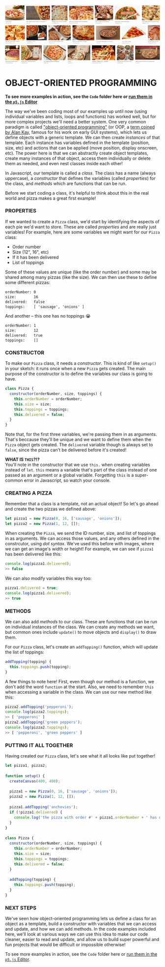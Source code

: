 ![An grid of images of pizza](https://raw.githubusercontent.com/jeffThompson/CreativeProgramming1/master/Week12_ObjectOrientedProgramming/Images/PizzaGrid.png)

# OBJECT-ORIENTED PROGRAMMING  
**To see more examples in action, see the `Code` folder here or [run them in the `p5.js` Editor](https://editor.p5js.org/jeffThompson/collections/BWqhLoCyE)**

The way we've been coding most of our examples up until now (using individual variables and lists, loops and functions) has worked well, but for more complex projects we'll need a better system. One very common paradigm is called ["object-oriented programming"](https://en.wikipedia.org/wiki/Object-oriented_programming) (or OOP, a [term coined by Alan Kay](https://softwareengineering.stackexchange.com/questions/142327/what-did-they-call-object-oriented-programming-before-alan-kay-invented-the-term), famous for his work on early GUI systems), which lets us define objects with a generic template. We can then create *instances* of that template. Each instance has variables defined in the template (position, size, etc) and actions that can be applied (move position, display onscreen, etc). The power here is that we can abstractly create object templates, create many instances of that object, access them individually or delete them as needed, and even nest classes inside each other!

In Javascript, our template is called a *class*. The class has a name (always uppercase), a *constructor* that defines the variables (called *properties*) for the class, and *methods* which are functions that can be run.

Before we start coding a class, it's helpful to think about this in the real world and pizza makes a great first example!


### PROPERTIES  
If we wanted to create a `Pizza` class, we'd start by identifying the aspects of each pie we'd want to store. These are called *properties* and are really just variables! For example, here are some variables we might want for our `Pizza` class:

* Order number  
* Size (12", 16", etc)  
* If it has been delivered  
* List of toppings  

Some of these values are unique (like the order number) and some may be shared among many pizzas (like the size). We can then use these to define some different pizzas:  

```
orderNumber: 0
size:        16
delivered:   false  
toppings:    [ 'sausage', 'onions' ]
```

And another – this one has no toppings 😭

```
orderNumber: 1
size:        12
delivered:   true  
toppings:    []
```  


### CONSTRUCTOR  
To make our `Pizza` class, it needs a *constructor*. This is kind of like `setup()` in your sketch: it runs once when a new `Pizza` gets created. The main purpose of the constructor is to define the variables our class is going to have.

```javascript
class Pizza {
  constructor(orderNumber, size, toppings) {
    this.orderNumber = orderNumber;
    this.size = size;
    this.toppings = toppings;
    this.delivered = false;
  }
}
```

Note that, for the first three variables, we're passing them in as arguments. That's beccause they'll be unique and we want to define them when the `Pizza` object gets created. The `delivered` variable though is always set to `false`, since the pizza can't be delivered before it's created!

**WHAT IS `THIS`?!?**  
You'll note in the constructor that we use `this.` when creating variables instead of `let`. `this` means a variable that's part of the class instead of one passed as an argument or a global variable. Forgetting `this` is a super-common error in Javascript, so watch your console.


### CREATING A PIZZA  
Remember that a class is a template, not an actual object! So let's go ahead and create the two pizzas we defined above:

```javascript
let pizza1 = new Pizza(0, 16, ['sausage', 'onions']);
let pizza2 = new Pizza(1, 12, []);

```

When creating the `Pizza`, we send the ID number, size, and list of toppings in as arguments. We can access those values, and any others defined in the constrcutor, using *dot syntax*. We've used this before with images, where we can get an image's width or height! For example, we can see if `pizza1` has been delivered like this:

```javascript
console.log(pizza1.delivered);
>> false
```

We can also modify variables this way too:

```javascript
pizza1.delivered = true;
console.log(pizza1.delivered);
>> true
```


### METHODS  
We can also add *methods* to our class. These are functions that can be run on individual instances of the class. We can create any methods we want, but common ones include `update()` to move objects and `display()` to draw them.

For our `Pizza` class, let's create an `addTopping()` function, which will update the list of toppings:

```javascript
addTopping(topping) {
  this.toppings.push(topping);
}
```

A few things to note here! First, even though our method is a function, we don't add the word `function` at the start. Also, we need to remember `this` when accessing a variable in the class. We can use our new method like this:

```javascript
pizza2.addTopping('pepperoni');
console.log(pizza2.toppings);
>> [ 'pepperoni' ]
pizza2.addTopping('green peppers');
console.log(pizza2.toppings);
>> [ 'pepperoni', 'green peppers' ]
```


### PUTTING IT ALL TOGETHER  
Having created our `Pizza` class, let's see what it all looks like put together!

```javascript
let pizza1, pizza2;

function setup() {
  createCanvas(400, 400);

  pizza1 = new Pizza(0, 16, ['sausage', 'onions']);
  pizza2 = new Pizza(1, 12, []);

  pizza1.addTopping('anchovies');
  if (!pizza1.delivered) {
    console.log('the pizza with order #' + pizza1.orderNumber + ' has not been delivered yet');
  }
}

class Pizza {
  constructor(orderNumber, size, toppings) {
    this.orderNumber = orderNumber;
    this.size = size;
    this.toppings = toppings;
    this.delivered = false;
  }

  addTopping(topping) {
    this.toppings.push(topping);
  }
}
```


### NEXT STEPS  
We've seen how object-oriented programming lets us define a class for an object as a template, build a constructor with variables that we can access and update, and how we can add methods. In the code examples included here, we'll look at various ways we can use this idea to make our code cleaner, easier to read and update, and allow us to build super powerful and fun projects that would be difficult or impossible otherwise!

To see more examples in action, see the `Code` folder here or [run them in the `p5.js` Editor](https://editor.p5js.org/jeffThompson/collections/BWqhLoCyE).

